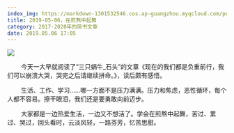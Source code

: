 ```yaml
---
index_img: https://markdown-1301532546.cos.ap-guangzhou.myqcloud.com/peipei_blog/20210921145021.jpeg
title: 2019-05-06，在煎熬中起舞
category: 2017-2020年的简书文章
date: 2019.05.06 17:05
---
```


![](https://markdown-1301532546.cos.ap-guangzhou.myqcloud.com/peipei_blog/20210921145021.jpeg)  



        今天一大早就阅读了“三只蜗牛\_石头”的文章《现在的我们都是负重前行，我们可以崩溃大哭，哭完之后请继续拼命。》，读后颇有感悟。  

        生活、工作、学习……哪一方面不是压力满满。压力和焦虑，恶性循环，每个人都不容易。擦干眼泪，我们还是要勇敢向前迈步。  

        大家都是一边热爱生活，一边又不想活了。学会在煎熬中起舞，苦过、累过、哭过，回头看时，云淡风轻，一路芬芳，忆苦思甜。